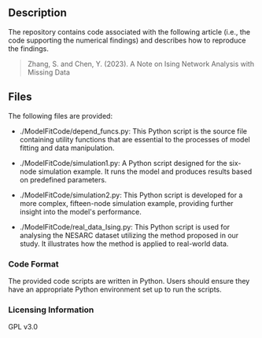 
## Description

The repository contains code associated with the following article (i.e., the code supporting the numerical findings)  and describes how to reproduce the findings.
> Zhang, S. and Chen, Y. (2023). A Note on Ising Network Analysis with Missing Data

## Files

The following files are provided:

- ./ModelFitCode/depend_funcs.py: This Python script is the source file containing utility functions that are essential to the processes of model fitting and data manipulation.

- ./ModelFitCode/simulation1.py: A Python script designed for the six-node simulation example. It runs the model and produces results based on predefined parameters.
- ./ModelFitCode/simulation2.py: This Python script is developed for a more complex, fifteen-node simulation example, providing further insight into the model's performance.
- ./ModelFitCode/real_data_Ising.py: This Python script is used for analysing the NESARC dataset utilizing the method proposed in our study. It illustrates how the method is applied to real-world data.

### Code Format

The provided code scripts are written in Python. Users should ensure they have an appropriate Python environment set up to run the scripts.

### Licensing Information

GPL v3.0